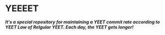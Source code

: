 # YEEEET

**_It's a special repository for maintaining a YEET commit rate according to YEET Law of Relgular YEET. Each day, the YEET gets longer!_**
